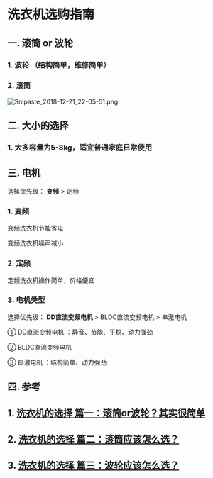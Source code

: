 # 洗衣机选购指南



## 一.  滚筒 or 波轮 

### 1. 波轮 （结构简单，维修简单）

### 2. 滚筒

![Snipaste_2018-12-21_22-05-51.png](https://i.loli.net/2018/12/21/5c1cf35c68ec6.png)




## 二. 大小的选择

### 1. 大多容量为5-8kg，适宜普通家庭日常使用 



## 三. 电机

选择优先级： **变频** > 定频 

### 1. 变频

 变频洗衣机节能省电 

 变频洗衣机噪声减小 

### 2. 定频 

 定频洗衣机操作简单，价格便宜 

### 3. 电机类型

选择优先级： **DD直流变频电机** > BLDC直流变频电机 > 串激电机 

① DD直流变频电机 ：静音、节能、平稳、动力强劲 

② BLDC直流变频电机

③ 串激电机 ：结构简单、动力强劲






## 四. 参考



## 1. [洗衣机的选择 篇一：滚筒or波轮？其实很简单](https://post.smzdm.com/p/310/)

## 2. [洗衣机的选择 篇二：滚筒应该怎么选？](https://post.smzdm.com/p/366/)

## 3. [洗衣机的选择 篇三：波轮应该怎么选？](https://post.smzdm.com/p/9630/)

